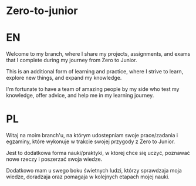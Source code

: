 # Zero-to-junior

# EN

Welcome to my branch, where I share my projects, assignments, and exams that I complete during my journey from Zero to Junior.

This is an additional form of learning and practice, where I strive to learn, explore new things, and expand my knowledge.

I'm fortunate to have a team of amazing people by my side who test my knowledge, offer advice, and help me in my learning journey.

# PL

Witaj na moim branch'u, na którym udostepniam swoje prace/zadania i egzaminy, które wykonuje w trakcie swojej przygody z Zero to Junior.

Jest to dodatkowa forma nauki/praktyki, w ktorej chce się uczyć, poznawać nowe rzeczy i poszerzać swoja wiedze.

Dodatkowo mam u swego boku świetnych ludzi, którzy sprawdzaja moja wiedze, doradzaja oraz pomagaja w kolejnych etapach mojej nauki.
